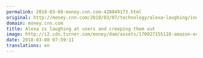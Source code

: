 ```yaml
---
permalink: 2018-03-08-money.cnn.com-428049173.html
original: http://money.cnn.com/2018/03/07/technology/alexa-laughing/index.html
domain: money.cnn.com
title: Alexa is laughing at users and creeping them out
image: http://i2.cdn.turner.com/money/dam/assets/170927155118-amazon-echos-780x439.jpg
date: 2018-03-08 07:59:11
translations: en
---
```


